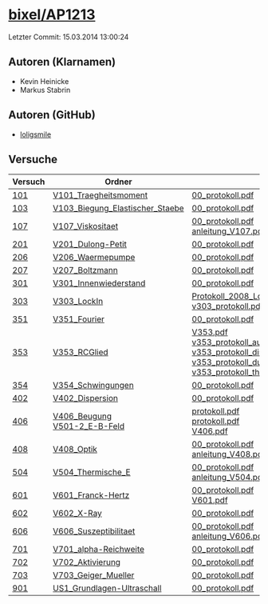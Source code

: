 # [bixel/AP1213](https://github.com/bixel/AP1213)

Letzter Commit: 15.03.2014 13:00:24

## Autoren (Klarnamen)
- Kevin Heinicke
- Markus Stabrin

## Autoren (GitHub)
- [loligsmile](https://github.com/loligsmile)

## Versuche

|        Versuch         |                                                                          Ordner                                                                           |                                                                                                                                                                                                                                                                                                                                                                                                                       PDFs                                                                                                                                                                                                                                                                                                                                                                                                                       |
|------------------------|-----------------------------------------------------------------------------------------------------------------------------------------------------------|--------------------------------------------------------------------------------------------------------------------------------------------------------------------------------------------------------------------------------------------------------------------------------------------------------------------------------------------------------------------------------------------------------------------------------------------------------------------------------------------------------------------------------------------------------------------------------------------------------------------------------------------------------------------------------------------------------------------------------------------------------------------------------------------------------------------------------------------------|
|[101](../../versuch/101)|[V101_Traegheitsmoment](https://github.com/bixel/AP1213/tree/master/V101_Traegheitsmoment)                                                                 |[00_protokoll.pdf](https://docs.google.com/viewer?url=https://raw.githubusercontent.com/bixel/AP1213/master/V101_Traegheitsmoment/00_protokoll.pdf)                                                                                                                                                                                                                                                                                                                                                                                                                                                                                                                                                                                                                                                                                               |
|[103](../../versuch/103)|[V103_Biegung_Elastischer_Staebe](https://github.com/bixel/AP1213/tree/master/V103_Biegung_Elastischer_Staebe)                                             |[00_protokoll.pdf](https://docs.google.com/viewer?url=https://raw.githubusercontent.com/bixel/AP1213/master/V103_Biegung_Elastischer_Staebe/00_protokoll.pdf)                                                                                                                                                                                                                                                                                                                                                                                                                                                                                                                                                                                                                                                                                     |
|[107](../../versuch/107)|[V107_Viskositaet](https://github.com/bixel/AP1213/tree/master/V107_Viskositaet)                                                                           |[00_protokoll.pdf](https://docs.google.com/viewer?url=https://raw.githubusercontent.com/bixel/AP1213/master/V107_Viskositaet/00_protokoll.pdf)<br/>[anleitung_V107.pdf](https://docs.google.com/viewer?url=https://raw.githubusercontent.com/bixel/AP1213/master/V107_Viskositaet/anleitung_V107.pdf)                                                                                                                                                                                                                                                                                                                                                                                                                                                                                                                                             |
|[201](../../versuch/201)|[V201_Dulong-Petit](https://github.com/bixel/AP1213/tree/master/V201_Dulong-Petit)                                                                         |[00_protokoll.pdf](https://docs.google.com/viewer?url=https://raw.githubusercontent.com/bixel/AP1213/master/V201_Dulong-Petit/00_protokoll.pdf)                                                                                                                                                                                                                                                                                                                                                                                                                                                                                                                                                                                                                                                                                                   |
|[206](../../versuch/206)|[V206_Waermepumpe](https://github.com/bixel/AP1213/tree/master/V206_Waermepumpe)                                                                           |[00_protokoll.pdf](https://docs.google.com/viewer?url=https://raw.githubusercontent.com/bixel/AP1213/master/V206_Waermepumpe/00_protokoll.pdf)                                                                                                                                                                                                                                                                                                                                                                                                                                                                                                                                                                                                                                                                                                    |
|[207](../../versuch/207)|[V207_Boltzmann](https://github.com/bixel/AP1213/tree/master/V207_Boltzmann)                                                                               |[00_protokoll.pdf](https://docs.google.com/viewer?url=https://raw.githubusercontent.com/bixel/AP1213/master/V207_Boltzmann/00_protokoll.pdf)                                                                                                                                                                                                                                                                                                                                                                                                                                                                                                                                                                                                                                                                                                      |
|[301](../../versuch/301)|[V301_Innenwiederstand](https://github.com/bixel/AP1213/tree/master/V301_Innenwiederstand)                                                                 |[00_protokoll.pdf](https://docs.google.com/viewer?url=https://raw.githubusercontent.com/bixel/AP1213/master/V301_Innenwiederstand/00_protokoll.pdf)                                                                                                                                                                                                                                                                                                                                                                                                                                                                                                                                                                                                                                                                                               |
|[303](../../versuch/303)|[V303_LockIn](https://github.com/bixel/AP1213/tree/master/V303_LockIn)                                                                                     |[Protokoll_2008_LockIn.pdf](https://docs.google.com/viewer?url=https://raw.githubusercontent.com/bixel/AP1213/master/V303_LockIn/Protokoll_2008_LockIn.pdf)<br/>[v303_protokoll.pdf](https://docs.google.com/viewer?url=https://raw.githubusercontent.com/bixel/AP1213/master/V303_LockIn/v303_protokoll.pdf)                                                                                                                                                                                                                                                                                                                                                                                                                                                                                                                                     |
|[351](../../versuch/351)|[V351_Fourier](https://github.com/bixel/AP1213/tree/master/V351_Fourier)                                                                                   |[00_protokoll.pdf](https://docs.google.com/viewer?url=https://raw.githubusercontent.com/bixel/AP1213/master/V351_Fourier/00_protokoll.pdf)                                                                                                                                                                                                                                                                                                                                                                                                                                                                                                                                                                                                                                                                                                        |
|[353](../../versuch/353)|[V353_RCGlied](https://github.com/bixel/AP1213/tree/master/V353_RCGlied)                                                                                   |[V353.pdf](https://docs.google.com/viewer?url=https://raw.githubusercontent.com/bixel/AP1213/master/V353_RCGlied/V353.pdf)<br/>[v353_protokoll_auswertung.pdf](https://docs.google.com/viewer?url=https://raw.githubusercontent.com/bixel/AP1213/master/V353_RCGlied/v353_protokoll_auswertung.pdf)<br/>[v353_protokoll_diskussion_nachweise.pdf](https://docs.google.com/viewer?url=https://raw.githubusercontent.com/bixel/AP1213/master/V353_RCGlied/v353_protokoll_diskussion_nachweise.pdf)<br/>[v353_protokoll_durchfuehrung.pdf](https://docs.google.com/viewer?url=https://raw.githubusercontent.com/bixel/AP1213/master/V353_RCGlied/v353_protokoll_durchfuehrung.pdf)<br/>[v353_protokoll_theorie.pdf](https://docs.google.com/viewer?url=https://raw.githubusercontent.com/bixel/AP1213/master/V353_RCGlied/v353_protokoll_theorie.pdf)|
|[354](../../versuch/354)|[V354_Schwingungen](https://github.com/bixel/AP1213/tree/master/V354_Schwingungen)                                                                         |[00_protokoll.pdf](https://docs.google.com/viewer?url=https://raw.githubusercontent.com/bixel/AP1213/master/V354_Schwingungen/00_protokoll.pdf)                                                                                                                                                                                                                                                                                                                                                                                                                                                                                                                                                                                                                                                                                                   |
|[402](../../versuch/402)|[V402_Dispersion](https://github.com/bixel/AP1213/tree/master/V402_Dispersion)                                                                             |[00_protokoll.pdf](https://docs.google.com/viewer?url=https://raw.githubusercontent.com/bixel/AP1213/master/V402_Dispersion/00_protokoll.pdf)                                                                                                                                                                                                                                                                                                                                                                                                                                                                                                                                                                                                                                                                                                     |
|[406](../../versuch/406)|[V406_Beugung](https://github.com/bixel/AP1213/tree/master/V406_Beugung)<br/>[V501-2_E-B-Feld](https://github.com/bixel/AP1213/tree/master/V501-2_E-B-Feld)|[protokoll.pdf](https://docs.google.com/viewer?url=https://raw.githubusercontent.com/bixel/AP1213/master/V501-2_E-B-Feld/protokoll.pdf)<br/>[protokoll.pdf](https://docs.google.com/viewer?url=https://raw.githubusercontent.com/bixel/AP1213/master/V406_Beugung/protokoll.pdf)<br/>[V406.pdf](https://docs.google.com/viewer?url=https://raw.githubusercontent.com/bixel/AP1213/master/V406_Beugung/V406.pdf)                                                                                                                                                                                                                                                                                                                                                                                                                                   |
|[408](../../versuch/408)|[V408_Optik](https://github.com/bixel/AP1213/tree/master/V408_Optik)                                                                                       |[00_protokoll.pdf](https://docs.google.com/viewer?url=https://raw.githubusercontent.com/bixel/AP1213/master/V408_Optik/00_protokoll.pdf)<br/>[anleitung_V408.pdf](https://docs.google.com/viewer?url=https://raw.githubusercontent.com/bixel/AP1213/master/V408_Optik/anleitung_V408.pdf)                                                                                                                                                                                                                                                                                                                                                                                                                                                                                                                                                         |
|[504](../../versuch/504)|[V504_Thermische_E](https://github.com/bixel/AP1213/tree/master/V504_Thermische_E)                                                                         |[00_protokoll.pdf](https://docs.google.com/viewer?url=https://raw.githubusercontent.com/bixel/AP1213/master/V504_Thermische_E/00_protokoll.pdf)<br/>[anleitung_V504.pdf](https://docs.google.com/viewer?url=https://raw.githubusercontent.com/bixel/AP1213/master/V504_Thermische_E/anleitung_V504.pdf)                                                                                                                                                                                                                                                                                                                                                                                                                                                                                                                                           |
|[601](../../versuch/601)|[V601_Franck-Hertz](https://github.com/bixel/AP1213/tree/master/V601_Franck-Hertz)                                                                         |[00_protokoll.pdf](https://docs.google.com/viewer?url=https://raw.githubusercontent.com/bixel/AP1213/master/V601_Franck-Hertz/00_protokoll.pdf)<br/>[V601.pdf](https://docs.google.com/viewer?url=https://raw.githubusercontent.com/bixel/AP1213/master/V601_Franck-Hertz/V601.pdf)                                                                                                                                                                                                                                                                                                                                                                                                                                                                                                                                                               |
|[602](../../versuch/602)|[V602_X-Ray](https://github.com/bixel/AP1213/tree/master/V602_X-Ray)                                                                                       |[00_protokoll.pdf](https://docs.google.com/viewer?url=https://raw.githubusercontent.com/bixel/AP1213/master/V602_X-Ray/00_protokoll.pdf)                                                                                                                                                                                                                                                                                                                                                                                                                                                                                                                                                                                                                                                                                                          |
|[606](../../versuch/606)|[V606_Suszeptibilitaet](https://github.com/bixel/AP1213/tree/master/V606_Suszeptibilitaet)                                                                 |[00_protokoll.pdf](https://docs.google.com/viewer?url=https://raw.githubusercontent.com/bixel/AP1213/master/V606_Suszeptibilitaet/00_protokoll.pdf)<br/>[anleitung_V606.pdf](https://docs.google.com/viewer?url=https://raw.githubusercontent.com/bixel/AP1213/master/V606_Suszeptibilitaet/anleitung_V606.pdf)                                                                                                                                                                                                                                                                                                                                                                                                                                                                                                                                   |
|[701](../../versuch/701)|[V701_alpha-Reichweite](https://github.com/bixel/AP1213/tree/master/V701_alpha-Reichweite)                                                                 |[00_protokoll.pdf](https://docs.google.com/viewer?url=https://raw.githubusercontent.com/bixel/AP1213/master/V701_alpha-Reichweite/00_protokoll.pdf)                                                                                                                                                                                                                                                                                                                                                                                                                                                                                                                                                                                                                                                                                               |
|[702](../../versuch/702)|[V702_Aktivierung](https://github.com/bixel/AP1213/tree/master/V702_Aktivierung)                                                                           |[00_protokoll.pdf](https://docs.google.com/viewer?url=https://raw.githubusercontent.com/bixel/AP1213/master/V702_Aktivierung/00_protokoll.pdf)                                                                                                                                                                                                                                                                                                                                                                                                                                                                                                                                                                                                                                                                                                    |
|[703](../../versuch/703)|[V703_Geiger_Mueller](https://github.com/bixel/AP1213/tree/master/V703_Geiger_Mueller)                                                                     |[00_protokoll.pdf](https://docs.google.com/viewer?url=https://raw.githubusercontent.com/bixel/AP1213/master/V703_Geiger_Mueller/00_protokoll.pdf)                                                                                                                                                                                                                                                                                                                                                                                                                                                                                                                                                                                                                                                                                                 |
|[901](../../versuch/901)|[US1_Grundlagen-Ultraschall](https://github.com/bixel/AP1213/tree/master/US1_Grundlagen-Ultraschall)                                                       |[00_protokoll.pdf](https://docs.google.com/viewer?url=https://raw.githubusercontent.com/bixel/AP1213/master/US1_Grundlagen-Ultraschall/00_protokoll.pdf)                                                                                                                                                                                                                                                                                                                                                                                                                                                                                                                                                                                                                                                                                          |
